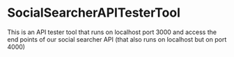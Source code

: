 # SocialSearcherAPITesterTool

This is an API tester tool that runs on localhost port 3000 and access the end points of our social searcher API (that also runs on localhost but on port 4000) 
